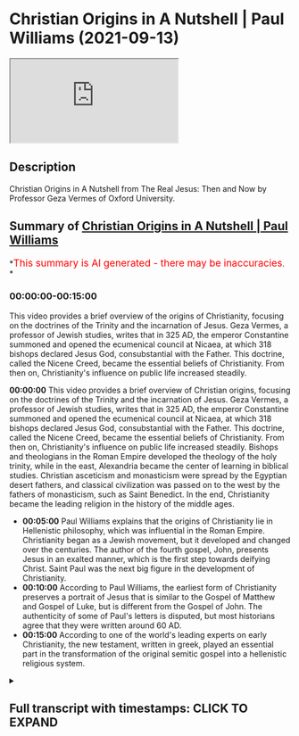 # Christian Origins in A Nutshell | Paul Williams (2021-09-13)

<iframe loading='lazy' allow='autoplay' src='https://www.youtube.com/embed/QCl5DL_wf3w'></iframe>

## Description

Christian Origins in A Nutshell from The Real Jesus: Then and Now by Professor Geza Vermes of Oxford University.

## Summary of [Christian Origins in A Nutshell | Paul Williams](https://www.youtube.com/watch?v=QCl5DL_wf3w)

*<span style="color:red; font-size:125%">This summary is AI generated - there may be inaccuracies</span>. *

### <a onclick="modifyYTiframeseektime('0')">00:00:00-00:15:00</a>

This video provides a brief overview of the origins of Christianity, focusing on the doctrines of the Trinity and the incarnation of Jesus. Geza Vermes, a professor of Jewish studies, writes that in 325 AD, the emperor Constantine summoned and opened the ecumenical council at Nicaea, at which 318 bishops declared Jesus God, consubstantial with the Father. This doctrine, called the Nicene Creed, became the essential beliefs of Christianity. From then on, Christianity's influence on public life increased steadily.

**<a onclick="modifyYTiframeseektime('0')">00:00:00</a>** This video provides a brief overview of Christian origins, focusing on the doctrines of the Trinity and the incarnation of Jesus. Geza Vermes, a professor of Jewish studies, writes that in 325 AD, the emperor Constantine summoned and opened the ecumenical council at Nicaea, at which 318 bishops declared Jesus God, consubstantial with the Father. This doctrine, called the Nicene Creed, became the essential beliefs of Christianity. From then on, Christianity's influence on public life increased steadily. Bishops and theologians in the Roman Empire developed the theology of the holy trinity, while in the east, Alexandria became the center of learning in biblical studies. Christian asceticism and monasticism were spread by the Egyptian desert fathers, and classical civilization was passed on to the west by the fathers of monasticism, such as Saint Benedict. In the end, Christianity became the leading religion in the history of the middle ages.

* **<a onclick="modifyYTiframeseektime('300')">00:05:00</a>** Paul Williams explains that the origins of Christianity lie in Hellenistic philosophy, which was influential in the Roman Empire. Christianity began as a Jewish movement, but it developed and changed over the centuries. The author of the fourth gospel, John, presents Jesus in an exalted manner, which is the first step towards deifying Christ. Saint Paul was the next big figure in the development of Christianity.
* **<a onclick="modifyYTiframeseektime('600')">00:10:00</a>** According to Paul Williams, the earliest form of Christianity preserves a portrait of Jesus that is similar to the Gospel of Matthew and Gospel of Luke, but is different from the Gospel of John. The authenticity of some of Paul's letters is disputed, but most historians agree that they were written around 60 AD.
* **<a onclick="modifyYTiframeseektime('900')">00:15:00</a>** According to one of the world's leading experts on early Christianity, the new testament, written in greek, played an essential part in the transformation of the original semitic gospel into a hellenistic religious system.

<details><summary><h2>Full transcript with timestamps: CLICK TO EXPAND</h2></summary>

<a onclick="modifyYTiframeseektime('0')">0:00:00</a> This video aims to give you Christian origins in
a nutshell. If you want a brief explanation of
<a onclick="modifyYTiframeseektime('9')">0:00:09</a> Christian origins by a top expert i recommend this
book: Searching for the Real Jesus by a guy called
<a onclick="modifyYTiframeseektime('16')">0:00:16</a> Geza Vermes who is a professor of Jewish Studies
at the University of Oxford and he's acknowledged
<a onclick="modifyYTiframeseektime('23')">0:00:23</a> as a leading expert on the historical jesus,
jesus as he really was in the first century,
<a onclick="modifyYTiframeseektime('29')">0:00:29</a> and also Christian origins, the origins
of Christianity. And in this book he has
<a onclick="modifyYTiframeseektime('34')">0:00:34</a> a chapter called Christian Origins in a Nutshell,
and i want to read you a bit from it so this is
<a onclick="modifyYTiframeseektime('40')">0:00:40</a> an historian's academic summary of the origins
of christianity which i think is really useful
<a onclick="modifyYTiframeseektime('45')">0:00:45</a> really insightful and we'll show you really how uh
christianity developed over the centuries and
<a onclick="modifyYTiframeseektime('52')">0:00:52</a> changed from really being a very different kind
of jewish faith to the much later hellenistic
<a onclick="modifyYTiframeseektime('59')">0:00:59</a> faith that we are familiar with today. So
Geza Vermes writes on page 161 of the book:
<a onclick="modifyYTiframeseektime('67')">0:01:07</a> In 325 AD the emperor Constantine summoned
and opened the ecumenical council at Nicaea
<a onclick="modifyYTiframeseektime('76')">0:01:16</a> at which 318 bishops declared Jesus God,
consubstantial with the Father. Consubstantial
<a onclick="modifyYTiframeseektime('84')">0:01:24</a> by the way is a Latin phrase meaning of the same
being of the same substance so whatever the father
<a onclick="modifyYTiframeseektime('90')">0:01:30</a> was the son was basically according to the nicene
creed. The essential beliefs of christianity entail
<a onclick="modifyYTiframeseektime('98')">0:01:38</a> the holy trinity, the incarnation of the son, the
redemption of mankind through the crucifixion
<a onclick="modifyYTiframeseektime('104')">0:01:44</a> and resurrection of christ, and the universality
of the church established to guide and nourish
<a onclick="modifyYTiframeseektime('111')">0:01:51</a> the faithful until the final judgment
and the inauguration of eternal life.
<a onclick="modifyYTiframeseektime('117')">0:01:57</a> From then on he writes the influence of
christianity on public life exercise under
<a onclick="modifyYTiframeseektime('124')">0:02:04</a> the direction of bishops and theologians
steadily increased in the roman empire
<a onclick="modifyYTiframeseektime('130')">0:02:10</a> and in fact what you get is the emergence of
the medieval period after constantine i think
<a onclick="modifyYTiframeseektime('136')">0:02:16</a> at nicaea the heresy of arius who's the bad guy
who denied the true divinity of jesus was refuted
<a onclick="modifyYTiframeseektime('144')">0:02:24</a> by saint athanasius of alexandria aries by the
way sometimes thought of as a unitarian and maybe
<a onclick="modifyYTiframeseektime('152')">0:02:32</a> he was but he used the language of divine language
of god but he also believed at least it's credited
<a onclick="modifyYTiframeseektime('160')">0:02:40</a> to him that he said that there was a time when
the son was not so unlike the father who was the
<a onclick="modifyYTiframeseektime('167')">0:02:47</a> eternal uncreated god the son came into existence
at some point in the past so he wasn't god in the
<a onclick="modifyYTiframeseektime('174')">0:02:54</a> sense that jews or muslims would understand god
he was a created being during the 4th century the
<a onclick="modifyYTiframeseektime('181')">0:03:01</a> theologians of the theology rather of the holy
trinity was fully developed by the greek church
<a onclick="modifyYTiframeseektime('188')">0:03:08</a> fathers people like saint basil saint gregory of
nissa and saint gregory of nazianzus in the west
<a onclick="modifyYTiframeseektime('196')">0:03:16</a> saint ambrose and especially central augustine
who's a huge figure in western civilization by
<a onclick="modifyYTiframeseektime('202')">0:03:22</a> the way were the shining lights over the whole
spectrum of theological doctrine origin of
<a onclick="modifyYTiframeseektime('210')">0:03:30</a> alexandria in the east and saint jerome in the
west dominated the field of biblical studies
<a onclick="modifyYTiframeseektime('217')">0:03:37</a> and the egyptian desert fathers led by saint
anthony sowed the seeds of christian asceticism
<a onclick="modifyYTiframeseektime('225')">0:03:45</a> monastic life and aestheticism by the way is
this focus on the denial of the self so you
<a onclick="modifyYTiframeseektime('230')">0:03:50</a> don't get married you you focus on celibacy you
might live as a hermit uh in a cave somewhere or
<a onclick="modifyYTiframeseektime('236')">0:03:56</a> you might live in a monastery um famously uh saint
anthony you know founded monasticism in the west
<a onclick="modifyYTiframeseektime('244')">0:04:04</a> monastic life giza vermish writes was finally
organized by saint benedict in the sixth century
<a onclick="modifyYTiframeseektime('251')">0:04:11</a> and his disciples were largely responsible for the
transmission of classical civilization to western
<a onclick="modifyYTiframeseektime('257')">0:04:17</a> europe because at that time of course europe
was in the dark ages whilst in the muslim world
<a onclick="modifyYTiframeseektime('263')">0:04:23</a> antalucia islamic spain and further east there
was a massive flourishing of learning and science
<a onclick="modifyYTiframeseektime('271')">0:04:31</a> and culture in europe what we call here it was
a time of the dark ages and we don't tend to
<a onclick="modifyYTiframeseektime('276')">0:04:36</a> know about these other things very well anyway
back to giza virmish after the fall of rome
<a onclick="modifyYTiframeseektime('282')">0:04:42</a> in ad476 this is when the roman empire ended um
in the west the papacy especially with gregory
<a onclick="modifyYTiframeseektime('291')">0:04:51</a> the great took on a significant role in the
religious cultural and political life and
<a onclick="modifyYTiframeseektime('297')">0:04:57</a> christianity became or played a leading part
in the history of the middle ages particularly
<a onclick="modifyYTiframeseektime('304')">0:05:04</a> through the papacy which became probably the most
powerful single force in the west at that time
<a onclick="modifyYTiframeseektime('310')">0:05:10</a> anyway though fundamentally hellenistic in thought
from the second century onwards and roman in
<a onclick="modifyYTiframeseektime('318')">0:05:18</a> organization of after constantine the christian
movement was originally the product of the jewish
<a onclick="modifyYTiframeseektime('325')">0:05:25</a> mind excuse me so hellenistic in thought that
means influenced by greek philosophy going back to
<a onclick="modifyYTiframeseektime('332')">0:05:32</a> i don't know plato aristotle and other people
500 years before christ this philosophy of
<a onclick="modifyYTiframeseektime('339')">0:05:39</a> philosophies were hugely influential in the roman
empire and they had a big impact on christian
<a onclick="modifyYTiframeseektime('346')">0:05:46</a> thought as well from the second century onwards he
writes and the church was hugely influenced by the
<a onclick="modifyYTiframeseektime('353')">0:05:53</a> roman empire in terms of his organization after
constant time he writes but the christian movement
<a onclick="modifyYTiframeseektime('360')">0:06:00</a> was originally the product of the jewish mind it's
very important point fully developed christianity
<a onclick="modifyYTiframeseektime('366')">0:06:06</a> what we call christianity did not fall from heaven
its beginnings and early progress may be detected
<a onclick="modifyYTiframeseektime('375')">0:06:15</a> and followed in the writings of the new testament
which he says were written between ad50 and 120
<a onclick="modifyYTiframeseektime('383')">0:06:23</a> a.d although he doesn't say the last to be written
was probably the second letter of peter which is
<a onclick="modifyYTiframeseektime('389')">0:06:29</a> now seen by scholars as a forgery not by peter
but by written in the middle of the second century
<a onclick="modifyYTiframeseektime('396')">0:06:36</a> so he continues the new testament consists of 27
greek documents four gospels or theological lives
<a onclick="modifyYTiframeseektime('403')">0:06:43</a> of jesus the acts of the apostles outlining
the early history of the christian church
<a onclick="modifyYTiframeseektime('410')">0:06:50</a> there are 21 letters discussing christian belief
and practice addressed to named or anonymous
<a onclick="modifyYTiframeseektime('417')">0:06:57</a> churches or church leaders and the apocalyptic
book of revelation this is the last book in the
<a onclick="modifyYTiframeseektime('423')">0:07:03</a> bible in the christian bible that is describing
the ultimate victory of christ and god marked by
<a onclick="modifyYTiframeseektime('431')">0:07:11</a> the descent on earth of the heavenly jerusalem
these the fourth gospel the gospel of john
<a onclick="modifyYTiframeseektime('439')">0:07:19</a> and the letters of paul provide the best
insight into the evolution of christian theology
<a onclick="modifyYTiframeseektime('446')">0:07:26</a> because christian theology changed
developed transformed over the
<a onclick="modifyYTiframeseektime('451')">0:07:31</a> centuries it wasn't fixed from the beginning
this is what we know from history now
<a onclick="modifyYTiframeseektime('456')">0:07:36</a> the gospels of mark matthew and luke
and the acts of the apostles he writes
<a onclick="modifyYTiframeseektime('461')">0:07:41</a> constitute the chief sources for understanding of
christian origins the author of the fourth gospel
<a onclick="modifyYTiframeseektime('470')">0:07:50</a> notice he doesn't say john because we don't know
who wrote the gospels it's a commonplace now
<a onclick="modifyYTiframeseektime('475')">0:07:55</a> amongst scholarship that matthew mark luke
and john we don't really know who wrote them
<a onclick="modifyYTiframeseektime('480')">0:08:00</a> they're anonymous if you read the text it doesn't
mention who wrote them doesn't mention any names
<a onclick="modifyYTiframeseektime('485')">0:08:05</a> the author of the fourth gospel he writes
imbued in hellenistic mysticism and philosophy
<a onclick="modifyYTiframeseektime('492')">0:08:12</a> can hardly be identical with the apostle john
the uneducated and common galilean fisherman
<a onclick="modifyYTiframeseektime('500')">0:08:20</a> of acts 4 13. interestingly if you look in
acts which is the history of the early church
<a onclick="modifyYTiframeseektime('506')">0:08:26</a> the disciples of jesus are called uh uh
are unlettered uneducated because they
<a onclick="modifyYTiframeseektime('512')">0:08:32</a> would be they were fishermen and how could
such people produce uh you know the second
<a onclick="modifyYTiframeseektime('517')">0:08:37</a> the fourth gospel you know this work of
mystical philosophy doesn't make any sense
<a onclick="modifyYTiframeseektime('524')">0:08:44</a> his jesus the gospel of john's jesus a
stranger from heaven presented as the
<a onclick="modifyYTiframeseektime('531')">0:08:51</a> temporary incarnation or the temporal incarnation
i should say of the eternal word of god
<a onclick="modifyYTiframeseektime('537')">0:08:57</a> is the first major step towards the deification
of christ in the nicene creed so john's gospel
<a onclick="modifyYTiframeseektime('544')">0:09:04</a> is presents jesus such an exalted figure that
he becomes a first step towards the statement
<a onclick="modifyYTiframeseektime('551')">0:09:11</a> at nicaea that jesus is god this gospel
probably originated between 100 and 110 a.d
<a onclick="modifyYTiframeseektime('559')">0:09:19</a> so in the second century according to giza varmish
it was compiled before 125 a.d because of the date
<a onclick="modifyYTiframeseektime('567')">0:09:27</a> of the earliest papyrus fragments of john that we
have but after the completion in the final quarter
<a onclick="modifyYTiframeseektime('576')">0:09:36</a> of the first century of the doctrinally much less
developed synoptic gospels so the four gospels
<a onclick="modifyYTiframeseektime('582')">0:09:42</a> were written mark is the first according to
scholars now matthew and luke wrote later and used
<a onclick="modifyYTiframeseektime('588')">0:09:48</a> mark and then after them john wrote his gospel
finally published in the early second century
<a onclick="modifyYTiframeseektime('596')">0:09:56</a> the next chief artisan of christianity was
saint paul so the next big figure who gave
<a onclick="modifyYTiframeseektime('602')">0:10:02</a> us the christianity we have today with
saint paul a jew of the greek diaspora
<a onclick="modifyYTiframeseektime('608')">0:10:08</a> from tarsus in what is now turkey he had not known
the historical jesus this is a really important
<a onclick="modifyYTiframeseektime('615')">0:10:15</a> point paul never claimed no one ever thought
that he met jesus he had a vision of course
<a onclick="modifyYTiframeseektime('621')">0:10:21</a> on the road to damascus but he never met the
historical jesus like his disciples had very
<a onclick="modifyYTiframeseektime('626')">0:10:26</a> interesting and built his doctrine partly
on tradition and partly on mystical vision
<a onclick="modifyYTiframeseektime('633')">0:10:33</a> and insight he had lots of visions and mystical
uh insights as well in his letters to the churches
<a onclick="modifyYTiframeseektime('640')">0:10:40</a> founded by him through syria asia minor that's
turkey today greece and rome he depicted jesus
<a onclick="modifyYTiframeseektime('648')">0:10:48</a> who he never met as the redeemer of jews and
gentiles thanks to his death and resurrection
<a onclick="modifyYTiframeseektime('655')">0:10:55</a> and proclaimed his impending return to earth to
bring about salvation for the whole of mankind
<a onclick="modifyYTiframeseektime('664')">0:11:04</a> that's a pretty big claim about jesus paul's
theological vision of the work of christ
<a onclick="modifyYTiframeseektime('670')">0:11:10</a> was recorded in greek in his genuine epistles
epistle's just another way of saying letters he
<a onclick="modifyYTiframeseektime('675')">0:11:15</a> actually wrote literally wrote letters romans
one and two corinthians galatians philippians
<a onclick="modifyYTiframeseektime('682')">0:11:22</a> philemon and one and two thessalonians
approximately written between 50 and 60 a.d
<a onclick="modifyYTiframeseektime('690')">0:11:30</a> testifying to a beginning of christological
speculation half a century before john's
<a onclick="modifyYTiframeseektime('698')">0:11:38</a> gospel the fourth gospel by the way that list
of paul's letters he says genuine epistles
<a onclick="modifyYTiframeseektime('704')">0:11:44</a> there are other letters by paul which are now
seen by most historians as forgeries for example
<a onclick="modifyYTiframeseektime('709')">0:11:49</a> one and two ty one and two timothy and titus and
probably the letter to the colossians probably the
<a onclick="modifyYTiframeseektime('716')">0:11:56</a> letter to the ephesians are fake as well although
there's more dispute about those two letters
<a onclick="modifyYTiframeseektime('722')">0:12:02</a> so the earliest stage of the tradition relative to
the historical jesus is preserved in the gospels
<a onclick="modifyYTiframeseektime('729')">0:12:09</a> of matthew mark and luke they are called these
synoptic gospels because they follow the same
<a onclick="modifyYTiframeseektime('736')">0:12:16</a> general point of view and storyline and can be set
out in three parallel columns in a gospel synopsis
<a onclick="modifyYTiframeseektime('745')">0:12:25</a> by the way the word synoptic in
greek the word optic is where we get
<a onclick="modifyYTiframeseektime('750')">0:12:30</a> optic where we see things and sin means with
syn optic so you can see them together so if
<a onclick="modifyYTiframeseektime('756')">0:12:36</a> you look at the three columns of matthew mark
and luke you'll notice basically or very often
<a onclick="modifyYTiframeseektime('762')">0:12:42</a> the language is identical in greek and so you
can see them together john is very different
<a onclick="modifyYTiframeseektime('768')">0:12:48</a> anyway they they represent matthew mark and luke
the least evolved form of the portrait of jesus
<a onclick="modifyYTiframeseektime('775')">0:12:55</a> and are commonly dated to 70 to 100 a.d the entire
new testament including the synoptic gospels
<a onclick="modifyYTiframeseektime('784')">0:13:04</a> is in greek and was probably composed in
greek remember by the way jesus was not greek
<a onclick="modifyYTiframeseektime('791')">0:13:11</a> however jesus and his original audience
were aramaic speaking galilean jews
<a onclick="modifyYTiframeseektime('798')">0:13:18</a> so greek was not their language uh they spoke
aramaic that was the the language of the masses
<a onclick="modifyYTiframeseektime('804')">0:13:24</a> in that part of the world not greek it is possible
that among early jewish christian groups such
<a onclick="modifyYTiframeseektime('811')">0:13:31</a> as the ebionites or the poor that's simply what
ebonites means in hebrew there existed an aramaic
<a onclick="modifyYTiframeseektime('818')">0:13:38</a> gospel this is really interesting so he's saying
that it's possible among the earliest jewish
<a onclick="modifyYTiframeseektime('824')">0:13:44</a> christian groups there was an aramaic gospel
in the same language as jesus himself of course
<a onclick="modifyYTiframeseektime('831')">0:13:51</a> church tradition refers to matthew recording
the teaching of jesus in the hebrew dialect
<a onclick="modifyYTiframeseektime('839')">0:13:59</a> but no traces of it have survived so this may
be what most what muslims may call the original
<a onclick="modifyYTiframeseektime('846')">0:14:06</a> injil this original aramaic gospel not the matthew
mark luke and john of the new testament and not
<a onclick="modifyYTiframeseektime('852')">0:14:12</a> what paul preached because he never met jesus of
course so in fact apart from a few aramaic phrases
<a onclick="modifyYTiframeseektime('860')">0:14:20</a> preserved in mark's gospel they're there if you
look for them for example abba which means father
<a onclick="modifyYTiframeseektime('866')">0:14:26</a> in english is an aramaic word and another term
talitha kum probably mispronounced that it means
<a onclick="modifyYTiframeseektime('872')">0:14:32</a> little girl arise so this is one of the miracles
of jesus apart from those few words in aramaic
<a onclick="modifyYTiframeseektime('880')">0:14:40</a> jesus's own words have all faded from memory
so there we don't have jesus's words in the new
<a onclick="modifyYTiframeseektime('888')">0:14:48</a> testament at all we have just a couple well just
three words as far as i can see abba and talitha
<a onclick="modifyYTiframeseektime('894')">0:14:54</a> come and that's it unlike say in islam where we
have the words of the prophet uh in authentic
<a onclick="modifyYTiframeseektime('901')">0:15:01</a> you know reliable hadith in the collections of
bukhari a muslim and so on in christianity we
<a onclick="modifyYTiframeseektime('906')">0:15:06</a> don't have the words of jesus they simply have
disappeared no traces of them have survived
<a onclick="modifyYTiframeseektime('912')">0:15:12</a> quote unquote uh the fact that the new testament
was handed down in greek not the language of jesus
<a onclick="modifyYTiframeseektime('920')">0:15:20</a> played an essential part in the transformation
of the original semitic gospel into a hellenistic
<a onclick="modifyYTiframeseektime('927')">0:15:27</a> religious system created by philosophically
educated greek church fathers wow just reread that
<a onclick="modifyYTiframeseektime('936')">0:15:36</a> because it's such an important statement the fact
that the new testament was handed down in greek
<a onclick="modifyYTiframeseektime('941')">0:15:41</a> written in greek played an essential part
in the transformation complete change
<a onclick="modifyYTiframeseektime('948')">0:15:48</a> of the original semitic gospel written
in the words of jesus in aramaic into
<a onclick="modifyYTiframeseektime('955')">0:15:55</a> a hellenistic religious system so in other words
a heavily uh influenced pagan philosophical
<a onclick="modifyYTiframeseektime('963')">0:16:03</a> thought world a way of seeing religion a way
of seeing jesus and his life created by he says
<a onclick="modifyYTiframeseektime('970')">0:16:10</a> philosophically educated greek church fathers so
here we have a linguistic cultural and religious
<a onclick="modifyYTiframeseektime('977')">0:16:17</a> transformation according to one of the world's
leading experts on early christianity and jesus
<a onclick="modifyYTiframeseektime('984')">0:16:24</a> to continue the synoptic gospels of which mark
is thought to be the earliest composed about
<a onclick="modifyYTiframeseektime('991')">0:16:31</a> 70 a.d followed by matthew and luke between eight
were followed by matthew and luke about 80 to 100
<a onclick="modifyYTiframeseektime('998')">0:16:38</a> a.d offer a theologically less developed life
story of jesus of nazareth who is he for him
<a onclick="modifyYTiframeseektime('1007')">0:16:47</a> gizer varmish a galilean charismatic healer
exorcist and teacher who preached a message of
<a onclick="modifyYTiframeseektime('1015')">0:16:55</a> repentance and invited his followers to prepare
themselves for entry into the kingdom of god
<a onclick="modifyYTiframeseektime('1022')">0:17:02</a> so if you look at the synoptic gospels you get
this uh impression of a jesus a jewish figure
<a onclick="modifyYTiframeseektime('1030')">0:17:10</a> who is much less theologically developed than
saying paul or in john and he is according to
<a onclick="modifyYTiframeseektime('1036')">0:17:16</a> giza varmish a charismatic leader exorcist teacher
who preached repentance and so on now this is
<a onclick="modifyYTiframeseektime('1043')">0:17:23</a> a commonplace uh amongst historians this is a
very common view that they have concluded with
<a onclick="modifyYTiframeseektime('1049')">0:17:29</a> and they usually one word sums up uh who jesus was
in scholarship it is a prophet that's who he he
<a onclick="modifyYTiframeseektime('1056')">0:17:36</a> was his mission according to giza vermish was cut
short by the intervention of the roman governor
<a onclick="modifyYTiframeseektime('1064')">0:17:44</a> pilate who on charges leveled against jesus by the
jewish priestly authorities condemned him to die
<a onclick="modifyYTiframeseektime('1073')">0:17:53</a> on the cross his disciples claimed however
to have seen him alive in repeated visions
<a onclick="modifyYTiframeseektime('1081')">0:18:01</a> and were convinced that the success of their
charismatic healing and teaching activity
<a onclick="modifyYTiframeseektime('1086')">0:18:06</a> in the name of jesus was the proof that god had
raised him from the dead and that's the end of
<a onclick="modifyYTiframeseektime('1094')">0:18:14</a> that chapter absolutely fascinating there are
many interesting chapters in this book i might
<a onclick="modifyYTiframeseektime('1099')">0:18:19</a> read some more of them in the future but he he
rightly stresses giza verbis rightly stresses the
<a onclick="modifyYTiframeseektime('1105')">0:18:25</a> the total transformation of the original
jewish movement uh familiar to jesus and
<a onclick="modifyYTiframeseektime('1111')">0:18:31</a> his actual disciples to the later hellenistic
philosophical system involving a trinity and a
<a onclick="modifyYTiframeseektime('1118')">0:18:38</a> dying and rising savior figure very common motif
in the ancient greco-roman world by the way this
<a onclick="modifyYTiframeseektime('1126')">0:18:46</a> kind of religious system fits very comfortably in
the graco roman pago pagan world but giza webber
<a onclick="modifyYTiframeseektime('1133')">0:18:53</a> should argue and as it's a common place really
that was not the original religion of jesus it's
<a onclick="modifyYTiframeseektime('1139')">0:18:59</a> not what he preached to his galilean countrymen
i hope you found that of interest until next time  

</details>
